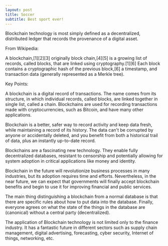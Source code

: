 ```yaml
---
layout: post
title: Soccer
subtitle: Best sport ever!
---
```


Blockchain technology is most simply defined as a decentralized, distributed ledger that records the provenance of a digital asset.

From Wikipedia:

A blockchain,[1][2][3] originally block chain,[4][5] is a growing list of records, called blocks, that are linked using cryptography.[1][6] Each block contains a cryptographic hash of the previous block,[6] a timestamp, and transaction data (generally represented as a Merkle tree). 

Key Points:

A blockchain is a digital record of transactions. The name comes from its structure, in which individual records, called blocks, are linked together in single list, called a chain. Blockchains are used for recording transactions made with cryptocurrencies, such as Bitcoin, and have many other applications.

Blockchain is a better, safer way to record activity and keep data fresh, while maintaining a record of its history. The data can't be corrupted by anyone or accidentally deleted, and you benefit from both a historical trail of data, plus an instantly up-to-date record.

Blockchains are a fascinating new technology. They enable fully decentralized databases, resistant to censorship and potentially allowing for system adoption in critical applications like money and identity.

Blockchain in the future will revolutionize business processes in many industries, but its adoption requires time and efforts. Nevertheless, in the near future, we can expect that governments will finally accept blockchain benefits and begin to use it for improving financial and public services.

The main thing distinguishing a blockchain from a normal database is that there are specific rules about how to put data into the database. Finally, everyone agrees on what the state of the things in the database are (canonical) without a central party (decentralized).

The application of Blockchain technology is not limited only to the finance industry. It has a fantastic future in different sectors such as supply chain management, digital advertising, forecasting, cyber security, Internet of things, networking, etc.

